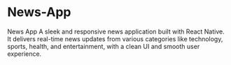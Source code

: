 # News-App
News App A sleek and responsive news application built with React Native. It delivers real-time news updates from various categories like technology, sports, health, and entertainment, with a clean UI and smooth user experience.
